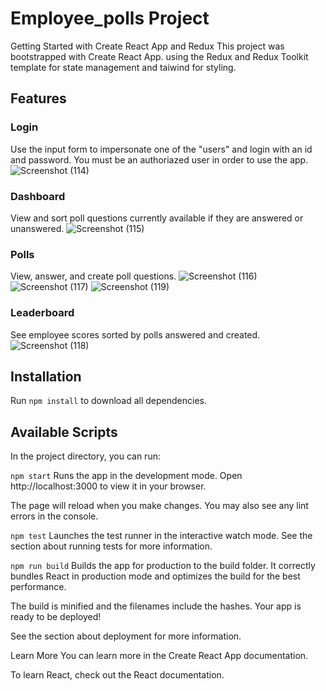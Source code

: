 # Employee_polls Project

Getting Started with Create React App and Redux
This project was bootstrapped with Create React App. using the Redux and Redux Toolkit template for state management and taiwind for styling.

## Features

### Login
Use the input form to impersonate one of the "users" and login with an id and password. You must be an authoriazed user in order to use the app.
![Screenshot (114)](https://user-images.githubusercontent.com/72661662/194309724-59b2143b-c868-4fba-8ade-ce272c128a6b.png)


### Dashboard
View and sort poll questions currently available if they are answered or unanswered.
![Screenshot (115)](https://user-images.githubusercontent.com/72661662/194309761-ab090b9c-3c25-48a8-8991-838b6929413e.png)



### Polls
View, answer, and create poll questions.
![Screenshot (116)](https://user-images.githubusercontent.com/72661662/194309800-d7fb16ea-aff1-4a96-b23b-4f40fdd9dc02.png)
![Screenshot (117)](https://user-images.githubusercontent.com/72661662/194309816-b1c5b27d-8f83-4b4c-90b7-5594f33d8820.png)
![Screenshot (119)](https://user-images.githubusercontent.com/72661662/194309829-fce577c6-f731-4d29-9f6a-58fabf8a2136.png)




### Leaderboard
See employee scores sorted by polls answered and created.
![Screenshot (118)](https://user-images.githubusercontent.com/72661662/194309885-3c5805d0-3e76-4330-bdca-b5a9a2636da3.png)



## Installation

Run `npm install` to download all dependencies.

## Available Scripts
In the project directory, you can run:

`npm start`
Runs the app in the development mode.
Open http://localhost:3000 to view it in your browser.

The page will reload when you make changes.
You may also see any lint errors in the console.

`npm test`
Launches the test runner in the interactive watch mode.
See the section about running tests for more information.

`npm run build`
Builds the app for production to the build folder.
It correctly bundles React in production mode and optimizes the build for the best performance.

The build is minified and the filenames include the hashes.
Your app is ready to be deployed!

See the section about deployment for more information.

Learn More
You can learn more in the Create React App documentation.

To learn React, check out the React documentation.
